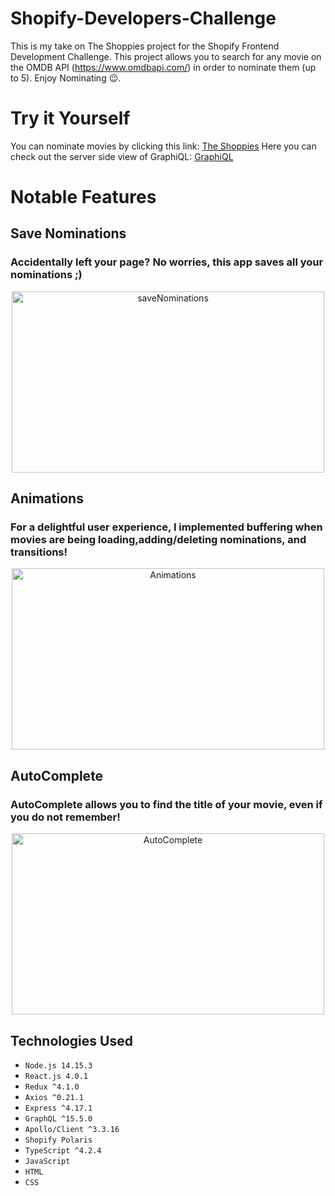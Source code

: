 # Shopify-Developers-Challenge
This is my take on The Shoppies project for the Shopify Frontend Development Challenge. This project allows you to search for any movie on the OMDB API (https://www.omdbapi.com/) in order to nominate them (up to 5). Enjoy Nominating 😉.

# Try it Yourself
You can nominate movies by clicking this link: [The Shoppies](https://theshopifyshoppies.web.app/)
Here you can check out the server side view of GraphiQL: [GraphiQL](https://shoppies-nomination.herokuapp.com/graphql)

# Notable Features 

## Save Nominations 
### Accidentally left your page? No worries, this app saves all your nominations ;)
<p align="center">
  <img src="media/Save.gif" alt="saveNominations" width="500" height="290"/>
</p>

## Animations
### For a delightful user experience, I implemented buffering when movies are being loading,adding/deleting nominations, and transitions!
<p align="center">
  <img src="media/Animations.gif" alt="Animations" width="500" height="290"/>
</p>

## AutoComplete
### AutoComplete allows you to find the title of your movie, even if you do not remember!
<p align="center">
  <img src="media/AutoComplete.gif" alt="AutoComplete" width="500" height="290"/>
</p>

## Technologies Used
- `Node.js 14.15.3`
- `React.js 4.0.1`
- `Redux ^4.1.0`
- `Axios ^0.21.1`
- `Express ^4.17.1`
- `GraphQL ^15.5.0`
- `Apollo/Client ^3.3.16`
- `Shopify Polaris`
- `TypeScript ^4.2.4`
- `JavaScript`
- `HTML`
- `CSS`
